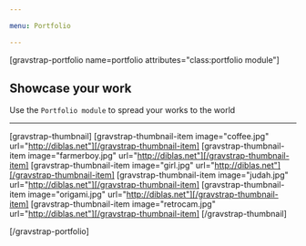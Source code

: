 ```yaml
---

menu: Portfolio

---
```


[gravstrap-portfolio name=portfolio attributes="class:portfolio module"]

## Showcase your work
Use the `Portfolio module` to spread your works to the world

___

[gravstrap-thumbnail]
[gravstrap-thumbnail-item image="coffee.jpg" url="http://diblas.net"][/gravstrap-thumbnail-item]
[gravstrap-thumbnail-item image="farmerboy.jpg" url="http://diblas.net"][/gravstrap-thumbnail-item]
[gravstrap-thumbnail-item image="girl.jpg" url="http://diblas.net"][/gravstrap-thumbnail-item]
[gravstrap-thumbnail-item image="judah.jpg" url="http://diblas.net"][/gravstrap-thumbnail-item]
[gravstrap-thumbnail-item image="origami.jpg" url="http://diblas.net"][/gravstrap-thumbnail-item]
[gravstrap-thumbnail-item image="retrocam.jpg" url="http://diblas.net"][/gravstrap-thumbnail-item]
[/gravstrap-thumbnail]

[/gravstrap-portfolio]